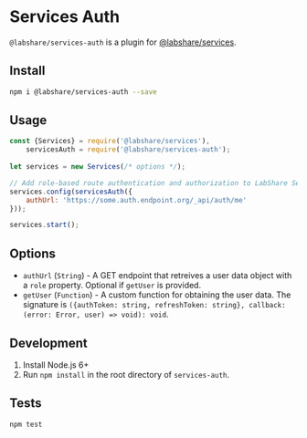 # Services Auth

`@labshare/services-auth` is a plugin for [@labshare/services](https://www.npmjs.com/package/@labshare/services).

## Install

```sh
npm i @labshare/services-auth --save
```

## Usage

```js
const {Services} = require('@labshare/services'),
    servicesAuth = require('@labshare/services-auth');
    
let services = new Services(/* options */);

// Add role-based route authentication and authorization to LabShare Service routes and sockets
services.config(servicesAuth({
    authUrl: 'https://some.auth.endpoint.org/_api/auth/me'
}));

services.start();
```

## Options

 * `authUrl` (`String`) - A GET endpoint that retreives a user data object with a `role` property. Optional if `getUser` is provided.
 * `getUser` (`Function`) - A custom function for obtaining the user data. The signature is `({authToken: string, refreshToken: string}, callback: (error: Error, user) => void): void`.

## Development
1. Install Node.js 6+
2. Run `npm install` in the root directory of `services-auth`.

## Tests
`npm test`
